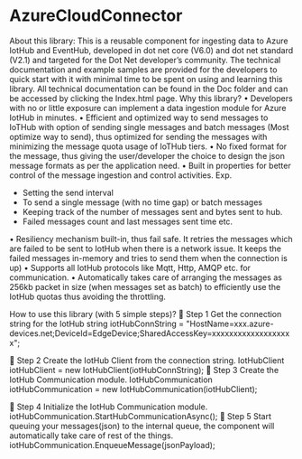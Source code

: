 # AzureCloudConnector
 About this library:
This is a reusable component for ingesting data to Azure IotHub and EventHub, developed in dot net core (V6.0) and dot net standard (V2.1) and targeted for the Dot Net developer’s community.
The technical documentation and example samples are provided for the developers to quick start with it with minimal time to be spent on using and learning this library.
All technical documentation can be found in the Doc folder and can be accessed by clicking the Index.html page. 
Why this library?
•	Developers with no or little exposure can implement a data ingestion module for Azure IotHub in minutes.
•	Efficient and optimized way to send messages to IoTHub with option of sending single messages and batch messages (Most optimize way to send), thus optimized for sending the messages with minimizing the message quota usage of IoTHub tiers.
•	No fixed format for the message, thus giving the user/developer the choice to design the json message formats as per the application need.
•	Built in properties for better control of the message ingestion and control activities. 
Exp.
-	Setting the send interval
-	To send a single message (with no time gap) or batch messages 
-	Keeping track of the number of messages sent and bytes sent to hub.
-	Failed messages count and last messages sent time etc.

•	Resiliency mechanism built-in, thus fail safe. It retries the messages which are failed to be sent to IotHub when there is a network issue. It keeps the failed messages in-memory and tries to send them when the connection is up)
•	Supports all IotHub protocols like Mqtt, Http, AMQP etc. for communication.
•	Automatically takes care of arranging the messages as 256kb packet in size (when messages set as batch) to efficiently use the IotHub quotas thus avoiding the throttling.

How to use this library (with 5 simple steps)?
	Step 1
               Get the connection string for the IotHub
string iotHubConnString = "HostName=xxx.azure-devices.net;DeviceId=EdgeDevice;SharedAccessKey=xxxxxxxxxxxxxxxxxxx";

	Step 2
Create the IotHub Client from the connection string.
IotHubClient iotHubClient = new IotHubClient(iotHubConnString);
	Step 3
Create the IotHub Communication module.
  IotHubCommunication iotHubCommunication = new IotHubCommunication(iotHubClient);

	Step 4
Initialize the IotHub Communication module.
iotHubCommunication.StartHubCommunicationAsync();
	Step 5
Start queuing your messages(json) to the internal queue, the component will automatically take care of rest of the things.
iotHubCommunication.EnqueueMessage(jsonPayload);













